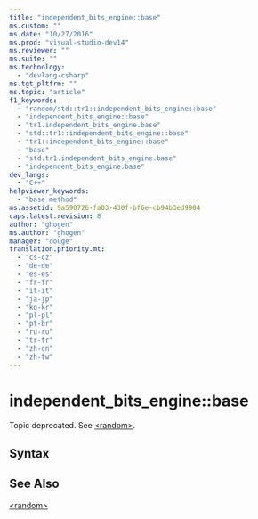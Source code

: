 ```yaml
---
title: "independent_bits_engine::base"
ms.custom: ""
ms.date: "10/27/2016"
ms.prod: "visual-studio-dev14"
ms.reviewer: ""
ms.suite: ""
ms.technology: 
  - "devlang-csharp"
ms.tgt_pltfrm: ""
ms.topic: "article"
f1_keywords: 
  - "random/std::tr1::independent_bits_engine::base"
  - "independent_bits_engine::base"
  - "tr1.independent_bits_engine.base"
  - "std::tr1::independent_bits_engine::base"
  - "tr1::independent_bits_engine::base"
  - "base"
  - "std.tr1.independent_bits_engine.base"
  - "independent_bits_engine.base"
dev_langs: 
  - "C++"
helpviewer_keywords: 
  - "base method"
ms.assetid: 9a590726-fa03-430f-bf6e-cb94b3ed9904
caps.latest.revision: 8
author: "ghogen"
ms.author: "ghogen"
manager: "douge"
translation.priority.mt: 
  - "cs-cz"
  - "de-de"
  - "es-es"
  - "fr-fr"
  - "it-it"
  - "ja-jp"
  - "ko-kr"
  - "pl-pl"
  - "pt-br"
  - "ru-ru"
  - "tr-tr"
  - "zh-cn"
  - "zh-tw"
---
```

# independent_bits_engine::base
Topic deprecated. See [\<random>](../Topic/%3Crandom%3E.md).  
  
## Syntax  
  
## See Also  
 [\<random>](../Topic/%3Crandom%3E.md)